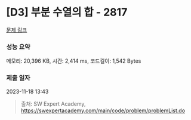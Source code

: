 # [D3] 부분 수열의 합 - 2817 

[문제 링크](https://swexpertacademy.com/main/code/problem/problemDetail.do?contestProbId=AV7IzvG6EksDFAXB) 

### 성능 요약

메모리: 20,396 KB, 시간: 2,414 ms, 코드길이: 1,542 Bytes

### 제출 일자

2023-11-18 13:43



> 출처: SW Expert Academy, https://swexpertacademy.com/main/code/problem/problemList.do